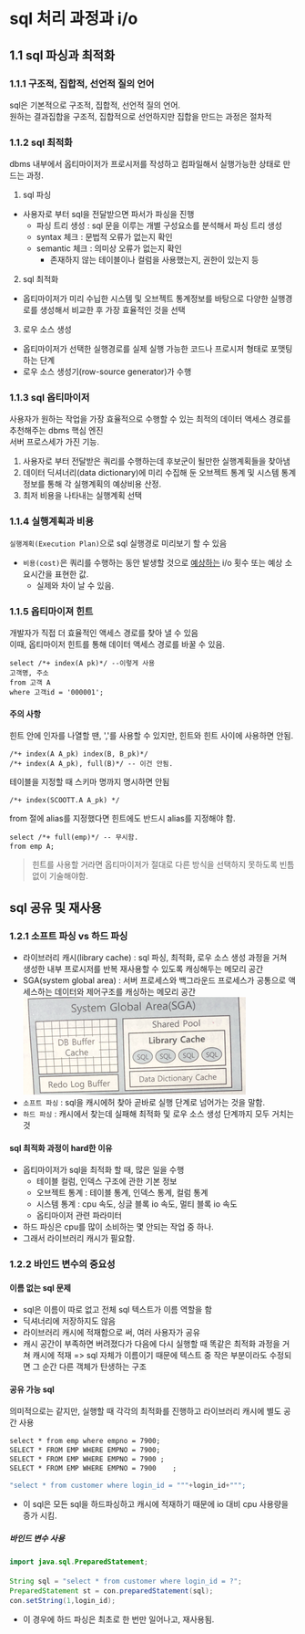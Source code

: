 # sql 처리 과정과 i/o
## 1.1 sql 파싱과 최적화
### 1.1.1 구조적, 집합적, 선언적 질의 언어
sql은 기본적으로 구조적, 집합적, 선언적 질의 언어.<br/>
원하는 결과집합을 구조적, 집합적으로 선언하지만 집합을 만드는 과정은 절차적
### 1.1.2 sql 최적화
dbms 내부에서 옵티마이저가 프로시저를 작성하고 컴파일해서 실행가능한 상태로 만드는 과정.
1. sql 파싱
- 사용자로 부터 sql을 전달받으면 파서가 파싱을 진행
  - 파싱 트리 생성 : sql 문을 이루는 개별 구성요소를 분석해서 파싱 트리 생성
  - syntax 체크 : 문법적 오류가 없는지 확인
  - semantic 체크 : 의미상 오류가 없는지 확인
    - 존재하지 않는 테이블이나 컬럼을 사용했는지, 권한이 있는지 등
2. sql 최적화
- 옵티마이저가 미리 수닙한 시스템 및 오브젝트 통계정보를 바탕으로 다양한 실행경로를 생성해서 비교한 후 가장 효율적인 것을 선택
3. 로우 소스 생성
- 옵티마이저가 선택한 실행경로를 실제 실행 가능한 코드나 프로시저 형태로 포맷팅하는 단계
- 로우 소스 생성기(row-source generator)가 수행
### 1.1.3 sql 옵티마이저
사용자가 원하는 작업을 가장 효율적으로 수행할 수 있는 최적의 데이터 액세스 경로를 추천해주는 dbms 핵심 엔진<br/>
서버 프로스세가 가진 기능.
1. 사용자로 부터 전달받은 쿼리를 수행하는데 후보군이 될만한 실행계획들을 찾아냄
2. 데이터 딕셔너리(data dictionary)에 미리 수집해 둔 오브젝트 통계 및 시스템 통계정보를 통해 각 실행계획의 예상비용 산정.
3. 최저 비용을 나타내는 실행계획 선택

### 1.1.4 실행계획과 비용
`실행계획(Execution Plan)`으로 sql 실행경로 미리보기 할 수 있음
- `비용(cost)`은 쿼리를 수행하는 동안 발생할 것으로 <u>예상하는</u> i/o 횟수 또는 예상 소요시간을 표현한 값.
  - 실제와 차이 날 수 있음.
### 1.1.5 옵티마이져 힌트
개발자가 직접 더 효율적인 액세스 경로를 찾아 낼 수 있음<br/>
이때, 옵티마이저 힌트를 통해 데이터 액세스 경로를 바꿀 수 있음.
```oraclesqlplus
select /*+ index(A pk)*/ --이렇게 사용
고객명, 주소
from 고객 A
where 고객id = '000001';
```
#### 주의 사항
힌트 안에 인자를 나열할 땐, ','를 사용할 수 있지만, 힌트와 힌트 사이에 사용하면 안됨.
```oraclesqlplus
/*+ index(A A_pk) index(B, B_pk)*/
/*+ index(A A_pk), full(B)*/ -- 이건 안됨.
```
테이블을 지정할 때 스키마 명까지 명시하면 안됨
```oraclesqlplus
/*+ index(SCOOTT.A A_pk) */
```
from 절에 alias를 지정했다면 힌트에도 반드시 alias를 지정해야 함.
```oraclesqlplus
select /*+ full(emp)*/ -- 무시함.
from emp A;
```

> 힌트를 사용할 거라면 옵티마이저가 절대로 다른 방식을 선택하지 못하도록 빈틈없이 기술해야함.

## sql 공유 및 재사용
### 1.2.1 소프트 파싱 vs 하드 파싱
- 라이브러리 캐시(library cache) : sql 파싱, 최적화, 로우 소스 생성 과정을 거쳐 생성한 내부 프로시저를 반복 재사용할 수 있도록 캐싱해두는 메모리 공간
- SGA(system global area) : 서버 프로세스와 백그라운드 프로세스가 공통으로 액세스하는 데이터와 제어구조를 캐싱하는 메모리 공간
![](sga.png)
- `소프트 파싱` : sql을 캐시에허 찾아 곧바로 실행 단계로 넘어가는 것을 말함.
- `하드 파싱` : 캐시에서 찾는데 실패해 최적화 및 로우 소스 생성 단계까지 모두 거치는 것

#### sql 최적화 과정이 hard한 이유
- 옵티마이저가 sql을 최적화 할 때, 많은 일을 수행
  - 테이블 컬럼, 인덱스 구조에 관한 기본 정보
  - 오브젝트 통계 : 테이블 통계, 인덱스 통계, 컬럼 통계
  - 시스템 통계 : cpu 속도, 싱글 블록 io 속도, 멀티 블록 io 속도
  - 옵티마이저 관련 파라미터
- 하드 파싱은 cpu를 많이 소비하는 몇 안되는 작업 중 하나.
- 그래서 라이브러리 캐시가 필요함.

### 1.2.2 바인드 변수의 중요성
#### 이름 없는 sql 문제
- sql은 이름이 따로 없고 전체 sql 텍스트가 이름 역할을 함
- 딕셔너리에 저장하지도 않음
- 라이브러리 캐시에 적재함으로 써, 여러 사용자가 공유
- 캐시 공간이 부족하면 버려졌다가 다음에 다시 실행할 때 똑같은 최적화 과정을 거쳐 캐시에 적재
=> sql 자체가 이름이기 때문에 텍스트 중 작은 부분이라도 수정되면 그 순간 다른 객체가 탄생하는 구조
#### 공유 가능 sql
의미적으로는 같지만, 실행할 때 각각의 최적화를 진행하고 라이브러리 캐시에 별도 공간 사용
```oraclesqlplus
select * from emp where empno = 7900;
SELECT * FROM EMP WHERE EMPNO = 7900;
SELECT * FROM EMP WHERE EMPNO = 7900 ;
SELECT * FROM EMP WHERE EMPNO = 7900    ;

```
```java
"select * from customer where login_id = """+login_id+""";
```
- 이 sql은 모든 sql을 하드파싱하고 캐시에 적재하기 때문에 io 대비 cpu 사용량을 증가 시킴.

##### 바인드 변수 사용
```java
import java.sql.PreparedStatement;

String sql = "select * from customer where login_id = ?";
PreparedStatement st = con.preparedStatement(sql);
con.setString(1,login_id);

```
- 이 경우에 하드 파싱은 최초로 한 번만 일어나고, 재사용됨.
